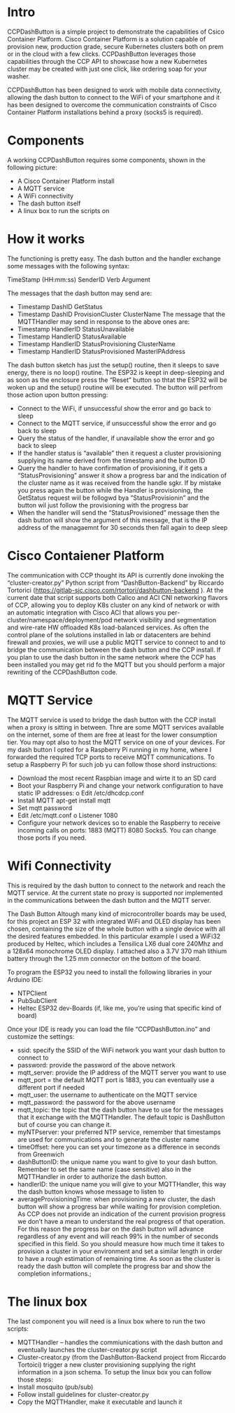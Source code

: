 # Intro
CCPDashButton is a simple project to demonstrate the capabilities of Csico Container Platform.
Cisco Container Platform is a solution capable of provision new, production grade, secure Kubernetes clusters both on prem or in the cloud with a few clicks.
CCPDashButton leverages those capabilities through the CCP API to showcase how a new  Kubernetes cluster may be created with just one click, like ordering soap for your washer.

CCPDashButton has been designed to work with mobile data connectivity, allowing the dash button to connect to the WiFi of your smartphone and it has been designed to overcome the communication constraints of Cisco Container Platform installations behind a proxy (socks5 is required).

# Components
A working CCPDashButton requires some components, shown in the following picture:
 
-	A Cisco Container Platform install
-	A MQTT service
-	A WiFi connectivity 
-	The dash button itself
-	A linux box to run the scripts on

# How it works
The functioning is pretty easy.
The dash button and the handler exchange some messages with the following syntax:

TimeStamp (HH:mm:ss) 		SenderID	 	Verb		Argument

The messages that the dash button may send are:
-	Timestamp	DashID		GetStatus
-	Timestamp	DashID		ProvisionCluster	ClusterName
The message that the MQTTHandler may send in response to the above ones are:
-	Timestamp	HandlerID	StatusUnavailable
-	Timestamp	HandlerID  	StatusAvailable
-	Timestamp	HandlerID	StatusProvisioning	ClusterName
-	Timestamp	HandlerID	StatusProvisioned	MasterIPAddress

The dash button sketch has just the setup() routine, then it sleeps to save energy, there is no loop() routine.
The ESP32 is keept in deep-sleeping and as soon as the enclosure press the “Reset” button so thtat the ESP32 will be woken up and the setup() routine will be executed.
The button will perfrom those action upon button pressing:
-	Connect to the WiFi, if unsuccessful show the error and go back to sleep
-	Connect to the MQTT service, if unsuccessful show the error and go back to sleep
-	Query the status of the handler, if unavailable show the error and go back to sleep
-	If the handler status is “available” then it request a cluster provisioning supplying its name derived from the timestamp and the button ID
-	Query the handler to have confirmation of provisioning, if it gets a “StatusProvisioning” answer it show a progress bar and the indication of the cluster name as it was received from the handle sgkr. If by mistake you press again the button while the Handler is provisioning, the GetStatus request wiil be follogwd bya “StatusProvisionin” and the button wil just follow the provisioning with the progress bar
-	When the handler will send the “StatusProvisioned” message then the dash button will show the argument of this message, that is the IP address of the managaemnt for 30 seconds then fall again to deep sleep


# Cisco Contaiener Platform 
The communication with CCP thought its API is currently done invoking the “cluster-creator.py” Python script from “DashButton-Backend” by Riccardo Tortorici (https://gitlab-sjc.cisco.com/rtortori/dashbutton-backend ). At the current date that script supports both Calico and ACI CNI networking flavors of CCP, allowing you to deploy K8s cluster on any kind of network or with an automatic integration with Cisco ACI that allows you per-cluster/namespace/deployment/pod network visibility and segmentation and wire-rate HW offloaded K8s load-balanced services. 
As often the control plane of the solutions installed in lab or datacenters are behind firewall and proxies, we will use a public MQTT service to connect to and to bridge the communication between the dash button and the CCP install. If you plan to use the dash button in the same network where the CCP has been installed you may get rid fo the MQTT but you should perform a major rewriting of the CCPDashButton code.

# MQTT Service
The MQTT service is used to bridge the dash button with the CCP install when a proxy is sitting in between. Thre are some MQTT services available on the internet, some of them are free at least for the lower consumption tier. You may opt also to host the MQTT service on one of your devices.
For my dash button I opted for a Raspberry Pi running in my home, where I forwarded the required TCP ports to receive MQTT communications.
To setup a Raspberry Pi for such job yu can follow those shord instructions:
-	Download the most recent Raspbian image and wirte it to an SD card
-	Boot your Raspberry Pi and change your network configuration to have static IP addresses:
o	Edit /etc/dhcdcp.conf
-	Install MQTT apt-get install mqtt
-	Set mqtt password
-	Edit /etc/mqtt.conf 
o	Listener 1080
-	Configure your network devices so to enable the Raspberry to receive incoming calls on ports: 1883 (MQTT) 8080 Socks5. You can change those ports if you need. 

# Wifi Connectivity
This is required by the dash button to connect to the network and reach the MQTT service.
At the current state no proxy is supported nor implemented in the communications between the dash button and the MQTT server.

The Dash Button
Altough many kind of microcontroller boards may be used, for this project an ESP 32 with integrated WiFi and OLED display has been chosen, containing the size of the whole button with a single device with all the desired features embedded. In this particular example I used a WiFi32 produced by Heltec, which includes a Tensilica LX6 dual core 240Mhz  and a 128x64 monochrome OLED display. I attached also a 3.7V 370 mah lithium battery through the 1.25 mm connector on the bottom of the board.

To program the ESP32 you need to install the following libraries in your Arduino IDE:
-	NTPClient
-	PubSubClient
-	Heltec ESP32 dev-Boards (if, like me, you’re using that specific kind of board)

Once your IDE is ready you can load the file “CCPDashButton.ino” and customize the settings:

-	ssid: specify the SSID of the WiFi network you want your dash button to connect to
-	password: provide the password of the above network
-	mqtt_server: provide the IP address of the MQTT server you want to use
-	mqtt_port = the default MQTT port is 1883, you can eventually use a different port if needed
-	mqtt_user: the username to authenticate on the MQTT service
-	mqtt_password: the password for the above username
-	mqtt_topic: the topic that the dash button have to use for the messages that it exchange with the MQTTHandler. The default topic is DashButton but of course you can change it.
-	myNTPserver: your preferred NTP service, remember that timestamps are used for communications and to generate the cluster name
-	timeOffset: here you can set your timezone as a difference in seconds from Greenwich
-	dashButtonID: the unique name you want to give to your dash button. Remember to set the same name (case sensitive) also in the MQTTHandler in order to authorize the dash button. 
-	handlerID: the unique name you will give to your MQTTHandler, this way the dash button knows whose message to listen to
-	averageProvisioningTime: when provisioning a new cluster, the dash button will show a progress bar while waiting for provision completion. As CCP does not provide an indication of the current provision progress we don’t have a mean to understand the real progress of that operation. For this reason the progress bar on the dash button will advance regardless of any event and will reach 99% in the number of seconds specified in this field. So you should measure how much time it takes to provision a cluster in your environment and set a similar length in order to have a rough estimation of remaining time. As soon as the cluster is ready the dash button will complete the progress bar and show the completion informations.;


# The linux box
The last component you will need is a linux box where to run the two scripts:
-	MQTTHandler – handles the commiunications with the dash button and eventually launches the cluster-creator.py script
-	Cluster-creator.py (from the DashButton-Backend project from Riccardo Tortoici) trigger a new cluster provisioning supplying the right information in a json schema. 
To setup the linux box you can follow those steps:
-	Install mosquito (pub/sub)
-	Follow install guidelines for cluster-creator.py
-	Copy the MQTTHandler, make it executable and launch it
